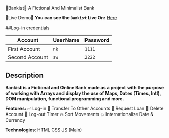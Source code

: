 🚀Bankist🚀
A Fictional And Minimalist Bank

🎈Live Demo🎈
**You can see the `Bankist` Live On:** [Here](https://natikozel.github.io/Bankist/)

##Log-in credentials

| Account       | UserName | Password |
| ------------- | -------- | -------- |
| First Account | `nk`     | `1111`   |
| Second Account | `sw`     | `2222`   |

## Description

**Bankist is a Fictional and Online Bank made as a project with the purpose of working with Arrays and display the use of Maps, Dates (Times, Intl),
DOM manipulation, functional programming and more.**


**Features:**
✅ Log-in
🎉 Transfer To Other Accounts
🚀 Request Loan
🎈 Delete Account
🔁 Log-out Timer
🔥 Sort Movements
💥 Internationalize Date & Currency


**Technologies**:
HTML
CSS
JS (Main)

